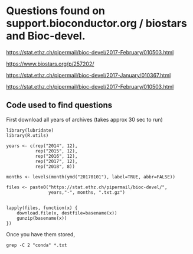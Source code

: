 # Questions found on support.bioconductor.org / biostars and Bioc-devel.

https://stat.ethz.ch/pipermail/bioc-devel/2017-February/010503.html

https://www.biostars.org/p/257202/

https://stat.ethz.ch/pipermail/bioc-devel/2017-January/010367.html

https://stat.ethz.ch/pipermail/bioc-devel/2017-February/010503.html


## Code used to find questions

First download all years of archives (takes approx 30 sec to run)

```
library(lubridate)
library(R.utils)

years <- c(rep("2014", 12),
           rep("2015", 12),
           rep("2016", 12),
           rep("2017", 12), 
           rep("2018", 8))

months <- levels(month(ymd("20170101"), label=TRUE, abbr=FALSE))

files <- paste0("https://stat.ethz.ch/pipermail/bioc-devel/",
                years,"-", months, ".txt.gz")


lapply(files, function(x) {
    download.file(x, destfile=basename(x))
    gunzip(basename(x))
})

```

Once you have them stored, 

```
grep -C 2 "conda" *.txt
```
